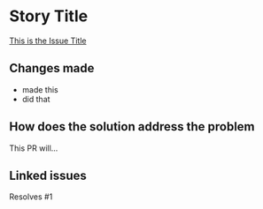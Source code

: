 # Story Title

[This is the Issue Title](https://github.com/kuru-studio/kuru-studio-social/issues/1)

## Changes made

- made this
- did that

## How does the solution address the problem

This PR will...

## Linked issues

Resolves #1
